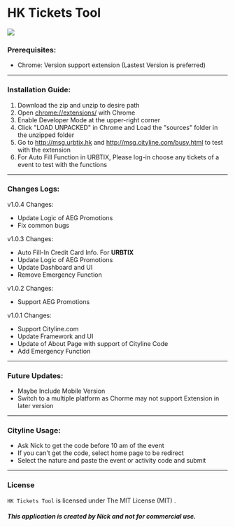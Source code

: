 # HK Tickets Tool

![](https://i.imgur.com/pie02WW.png)


### Prerequisites:
 -  Chrome: Version support extension (Lastest Version is preferred)

------------

### Installation Guide:
 1.  Download the zip and unzip to desire path
 2.  Open [chrome://extensions/](chrome://extensions/ "chrome://extensions/") with Chrome
 3.  Enable Developer Mode at the upper-right corner
 4.  Click "LOAD UNPACKED" in Chrome and Load the "sources" folder in the unzipped folder
 5.  Go to http://msg.urbtix.hk and http://msg.cityline.com/busy.html to test with the extension
 6.  For Auto Fill Function in URBTIX, Please log-in choose any tickets of a event to test with the functions

------------

### Changes Logs:
v1.0.4 Changes:
 -  Update Logic of AEG Promotions
 -  Fix common bugs

v1.0.3 Changes:
 -  Auto Fill-In Credit Card Info. For <b>URBTIX</b>
 -  Update Logic of AEG Promotions
 -  Update Dashboard and UI
 -  Remove Emergency Function

v1.0.2 Changes:
 -  Support AEG Promotions

v1.0.1 Changes:
 -  Support Cityline.com
 -  Update Framework and UI
 -  Update of About Page with support of Cityline Code
 -  Add Emergency Function

------------

### Future Updates:

 -  Maybe Include Mobile Version
 -  Switch to a multiple platform as Chorme may not support Extension in later version

------------

### Cityline Usage:
 -  Ask Nick to get the code before 10 am of the event
 -  If you can't get the code, select home page to be redirect
 -  Select the nature and paste the event or activity code and submit

------------

### License

`HK Tickets Tool` is licensed under The MIT License (MIT) .

##### This application is created by <b>Nick</b> and not for commercial use.
